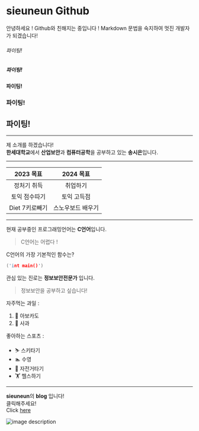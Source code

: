 # sieuneun Github 

안녕하세요 ! 
Github와 친해지는 중입니다 !
Markdown 문법을 숙지하여 멋진 개발자가 되겠습니다! 

###### 파이팅! 
##### 파이팅! 
#### 파이팅! 
### 파이팅!
## 파이팅!

___
제 소개를 하겠습니다!<br>
**한세대학교**에서 **산업보안**과 **컴퓨터공학**을 공부하고 있는 **송시은**입니다.<br>
___
|2023 목표|2024 목표|
|:--:|:--:|
|정처기 취득|취업하기|
|토익 점수따기|토익 고득점|
|Diet 7키로빼기|스노우보드 배우기|

___
현재 공부중인 프로그래밍언어는 **C언어**입니다. </br>
> C언어는 어렵다 ! </br>

C언어의 가장 기본적인 함수는? </br>
```c 
('int main()')
```

관심 있는 진로는 **정보보안전문가** 입니다. </br>
>정보보안을 공부하고 싶습니다! </br>

자주먹는 과일 :</br>
1. 🥑 아보카도</br>
2. 🍎 사과 </br>

좋아하는 스포츠 : </br>
* ⛷  스키타기</br>
* 🏊 수영 </br>
* 🚴 자전거타기</br>
* 🏋 헬스하기</br> 

___
**sieuneun**의 **blog** 입니다! </br>
클릭해주세요!</br>
Click [here](https://blog.naver.com/0504jade) </br>

![image description](https://lh3.googleusercontent.com/lTK7FL0Cuk1bIO0DAgnba0k_f4rXbqAeU03TLuqKAAA99iokWXT3B5ctFpzSxxBJUKvct6WUHn4e3Bf6VoWKoRwki-6b3-8ky4BflpHLLWh7irie5r-PuGhymDPmM95Xjx2DXoMOcOaSpLFgQhslkrdDKS2uGj1OQxDwtVyYSFUTkfON7HOhiWuNz7cHhpBGMpwE91VCrJhXYYr_bRWReBfR_1h2r22AX-aAI0xRNHMCyEWkgI5zjD1OyYpI1aQYv5Qf-vz_p-f9Q8Ua8kOHPnmcAUSqjZ0aGLT0rFTbJD6TLNvU6kZfnsF6PNaXiR57onJ0mL-zNxLgYSjU6dx7HUh9XOxTY9-hBo18kg5WhYCyRulbRK4qergR-6k2Xog0hGRl8dZ2kyeKQLmFzRnOsUUqJvp_Koon6ioXz1CMsX32pq--qdm2eIfB78l2SHUVd6dWKSpwizoXnakSPB3N8eaiOQxwFz_F7CZrdoolWHEsrEeq01Yg5XVvi5cdP29lTsVAi3GXNd9tZyyc6wUGJUeeDpBXIHOIrrMzTMyylFB0lATB5zVKesH_r9IfTsrZhWI2YTlazRsNPCaA_HgtcACRzf1UZ3RBqi0Wu1-VzvsYloa7K1oqQUQees-WM_ueiOP19ghAGROH24m5kVsr2tRaz9yBDisxZ9u7utRHl2M0j34ZbDJIoQyNfo0cmNaGFhtHIE6cBpin9GLHnn0VGraXG5teyOUs-insK5mripOUfk4JPdJ5BTdNuoBTvGCFv-2ZadzAJpVR_0fp_piDNnYmpXITAjsQXdF4Rya7bdtxHnmWW9gRJWsna4XQWZl14g8aloUuQS8IIHySEInpNfByCCDyp1V3HUOMoAj-AD7-XSlNlVlWFpa8vJ5mWOfIiwzJjJluuQ3NZFvA_c7Z9MpTV6t84IFgIOONlgeLFnDVn0-JRA=w790-h934-no?authuser=0)
